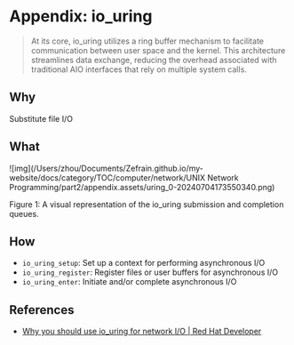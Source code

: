 
# Appendix: io_uring

> At its core, io_uring utilizes a ring buffer mechanism to facilitate communication between user space and the kernel. This architecture streamlines data exchange, reducing the overhead associated with traditional AIO interfaces that rely on multiple system calls.

## Why 

Substitute file I/O

## What 

![img](/Users/zhou/Documents/Zefrain.github.io/my-website/docs/category/TOC/computer/network/UNIX Network Programming/part2/appendix.assets/uring_0-20240704173550340.png)

Figure 1: A visual representation of the io_uring submission and completion queues.

## How

- `io_uring_setup`: Set up a context for performing asynchronous I/O
- `io_uring_register`: Register files or user buffers for asynchronous I/O
- `io_uring_enter`: Initiate and/or complete asynchronous I/O

## References

- [Why you should use io_uring for network I/O | Red Hat Developer](https://developers.redhat.com/articles/2023/04/12/why-you-should-use-iouring-network-io)

